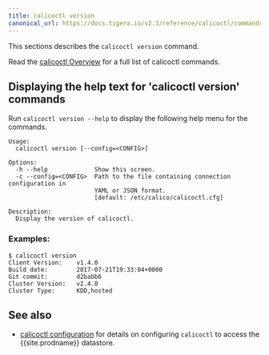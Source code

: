 ```yaml
---
title: calicoctl version
canonical_url: https://docs.tigera.io/v2.3/reference/calicoctl/commands/version
---
```


This sections describes the `calicoctl version` command.

Read the [calicoctl Overview]({{site.baseurl}}/{{page.version}}/reference/calicoctl/)
for a full list of calicoctl commands.

## Displaying the help text for 'calicoctl version' commands

Run `calicoctl version --help` to display the following help menu for the
commands.

```
Usage:
  calicoctl version [--config=<CONFIG>]

Options:
  -h --help             Show this screen.
  -c --config=<CONFIG>  Path to the file containing connection configuration in
                        YAML or JSON format.
                        [default: /etc/calico/calicoctl.cfg]

Description:
  Display the version of calicoctl.
```

### Examples:

```
$ calicoctl version
Client Version:    v1.4.0
Build date:        2017-07-21T19:33:04+0000
Git commit:        d2babb6
Cluster Version:   v2.4.0
Cluster Type:      KDD,hosted
```

## See also

-  [calicoctl configuration]({{site.baseurl}}/{{page.version}}/reference/calicoctl/setup) for details on configuring `calicoctl` to access
   the {{site.prodname}} datastore.
